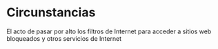 [Title]: # (Evasión)
[Order]: # (19)

# Circunstancias 

El acto de pasar por alto los filtros de Internet para acceder a sitios web bloqueados y otros servicios de Internet